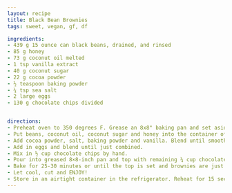 ```yaml
---
layout: recipe
title: Black Bean Brownies
tags: sweet, vegan, gf, df

ingredients:
- 439 g 15 ounce can black beans, drained, and rinsed
- 85 g honey
- 73 g coconut oil melted
- 1 tsp vanilla extract
- 40 g coconut sugar
- 22 g cocoa powder
- ½ teaspoon baking powder
- ¼ tsp sea salt
- 2 large eggs
- 130 g chocolate chips divided


directions:
- Preheat oven to 350 degrees F. Grease an 8x8" baking pan and set aside.
- Put beans, coconut oil, coconut sugar and honey into the container of your (Vitamix) or food processor. Blend until well combined.
- Add cocoa powder, salt, baking powder and vanilla. Blend until smooth.
- Add in eggs and blend until just combined.
- Mix in ½ cup chocolate chips by hand.
- Pour into greased 8×8-inch pan and top with remaining ¼ cup chocolate chips.
- Bake for 25-30 minutes or until the top is set and brownies are just barely pulling away from the sides.
- Let cool, cut and ENJOY!
- Store in an airtight container in the refrigerator. Reheat for 15 seconds in the microwave to restore the fresh-from the oven gooeyness.
---
```

